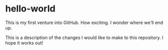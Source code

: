 # hello-world
This is my first venture into GitHub. How exciting. I wonder where we'll end up.

This is a description of the changes I would like to make to this repository. I hope it works out!

